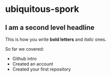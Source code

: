 # ubiquitous-spork

## I am a second level headline

This is how you write **bold letters** and *italic* ones. 

So far we covered:
  * Github intro
  * Created an account
  * Created your first repository
